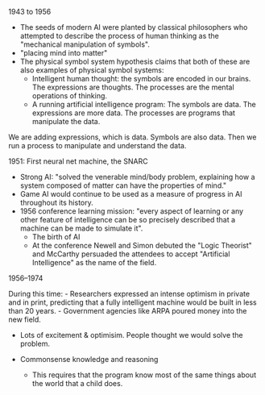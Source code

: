 1943 to 1956

- The seeds of modern AI were planted by classical philosophers who attempted to describe the process of human thinking as the "mechanical manipulation of symbols".
- "placing mind into matter"
- The physical symbol system hypothesis claims that both of these are also examples of physical symbol systems:
	- Intelligent human thought: the symbols are encoded in our brains. The expressions are thoughts. The processes are the mental operations of thinking.
	- A running artificial intelligence program: The symbols are data. The expressions are more data. The processes are programs that manipulate the data.

We are adding expressions, which is data. Symbols are also data. Then we run a process to manipulate and understand the data.

1951: First neural net machine, the SNARC

- Strong AI: "solved the venerable mind/body problem, explaining how a system composed of matter can have the properties of mind."
- Game AI would continue to be used as a measure of progress in AI throughout its history.
- 1956 conference learning mission: "every aspect of learning or any other feature of intelligence can be so precisely described that a machine can be made to simulate it".
	- The birth of AI
	- At the conference Newell and Simon debuted the "Logic Theorist" and McCarthy persuaded the attendees to accept "Artificial Intelligence" as the name of the field.

1956–1974

During this time: 
	- Researchers expressed an intense optimism in private and in print, predicting that a fully intelligent machine would be built in less than 20 years.
	- Government agencies like ARPA poured money into the new field.
- Lots of excitement & optimisim. People thought we would solve the problem.

- Commonsense knowledge and reasoning
	- This requires that the program know most of the same things about the world that a child does.